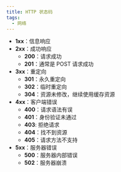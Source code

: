 ```yaml
---
title: HTTP 状态码
tags:
  - 网络
---
```

- **1xx**：信息响应
- **2xx**：成功响应
    - **200**：请求成功
    - **201**：通常是 POST 请求成功
- **3xx**：重定向
    - **301**：永久重定向
    - **302**：临时重定向
    - **304**：资源未修改，继续使用缓存资源
- **4xx**：客户端错误
    - **400**：请求语法有误
    - **401**：身份验证未通过
    - **403**: 拒绝请求
    - **404**：找不到资源
    - **405**：请求方法不支持
- **5xx**：服务器错误
    - **500**：服务器内部错误
    - **502**：服务器崩溃